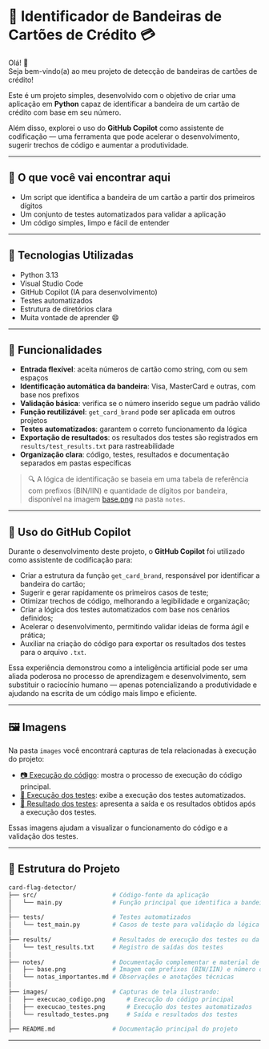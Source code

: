 # 🔐 Identificador de Bandeiras de Cartões de Crédito 💳

Olá! 👋  
Seja bem-vindo(a) ao meu projeto de detecção de bandeiras de cartões de crédito!

Este é um projeto simples, desenvolvido com o objetivo de criar uma aplicação em **Python** capaz de identificar a bandeira de um cartão de crédito com base em seu número.

Além disso, explorei o uso do **GitHub Copilot** como assistente de codificação — uma ferramenta que pode acelerar o desenvolvimento, sugerir trechos de código e aumentar a produtividade.

---

## 🧠 O que você vai encontrar aqui

- Um script que identifica a bandeira de um cartão a partir dos primeiros dígitos
- Um conjunto de testes automatizados para validar a aplicação
- Um código simples, limpo e fácil de entender

---

## 🚀 Tecnologias Utilizadas

- Python 3.13  
- Visual Studio Code  
- GitHub Copilot (IA para desenvolvimento)  
- Testes automatizados  
- Estrutura de diretórios clara  
- Muita vontade de aprender 😄

---

## 🎯 Funcionalidades

- **Entrada flexível**: aceita números de cartão como string, com ou sem espaços
- **Identificação automática da bandeira**: Visa, MasterCard e outras, com base nos prefixos
- **Validação básica**: verifica se o número inserido segue um padrão válido
- **Função reutilizável**: `get_card_brand` pode ser aplicada em outros projetos
- **Testes automatizados**: garantem o correto funcionamento da lógica
- **Exportação de resultados**: os resultados dos testes são registrados em `results/test_results.txt` para rastreabilidade
- **Organização clara**: código, testes, resultados e documentação separados em pastas específicas
  
> 🔍 A lógica de identificação se baseia em uma tabela de referência com prefixos (BIN/IIN) e quantidade de dígitos por bandeira, disponível na imagem [base.png](notes/base.png) na pasta `notes`.

---

## 🤖 Uso do GitHub Copilot

Durante o desenvolvimento deste projeto, o **GitHub Copilot** foi utilizado como assistente de codificação para:

- Criar a estrutura da função `get_card_brand`, responsável por identificar a bandeira do cartão;
- Sugerir e gerar rapidamente os primeiros casos de teste;
- Otimizar trechos de código, melhorando a legibilidade e organização;
- Criar a lógica dos testes automatizados com base nos cenários definidos;
- Acelerar o desenvolvimento, permitindo validar ideias de forma ágil e prática;
- Auxiliar na criação do código para exportar os resultados dos testes para o arquivo `.txt`.

Essa experiência demonstrou como a inteligência artificial pode ser uma aliada poderosa no processo de aprendizagem e desenvolvimento, sem substituir o raciocínio humano — apenas potencializando a produtividade e ajudando na escrita de um código mais limpo e eficiente.

---

## 🖼️ Imagens

Na pasta `images` você encontrará capturas de tela relacionadas à execução do projeto:

- [📷 Execução do código](images/execucao_codigo.png): mostra o processo de execução do código principal.
- [🧪 Execução dos testes](images/execucao_testes.png): exibe a execução dos testes automatizados.
- [📄 Resultado dos testes](images/resultado_testes.png): apresenta a saída e os resultados obtidos após a execução dos testes.

Essas imagens ajudam a visualizar o funcionamento do código e a validação dos testes.

---

## 📁 Estrutura do Projeto

```bash
card-flag-detector/
├── src/                     # Código-fonte da aplicação
│   └── main.py              # Função principal que identifica a bandeira do cartão
│
├── tests/                   # Testes automatizados
│   └── test_main.py         # Casos de teste para validação da lógica
│
├── results/                 # Resultados de execução dos testes ou da aplicação
│   └── test_results.txt     # Registro de saídas dos testes
│
├── notes/                   # Documentação complementar e material de apoio
│   ├── base.png             # Imagem com prefixos (BIN/IIN) e número de dígitos por bandeira
│   └── notas_importantes.md # Observações e anotações técnicas
│
├── images/                  # Capturas de tela ilustrando:
│   ├── execucao_codigo.png      # Execução do código principal
│   ├── execucao_testes.png      # Execução dos testes automatizados
│   └── resultado_testes.png     # Saída e resultados dos testes
│
├── README.md                # Documentação principal do projeto
```
---
